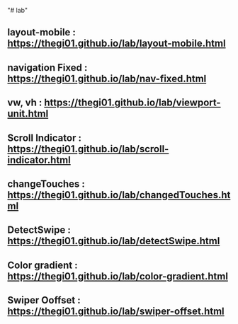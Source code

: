 "# lab" 
## layout-mobile : https://thegi01.github.io/lab/layout-mobile.html
## navigation Fixed : https://thegi01.github.io/lab/nav-fixed.html
## vw, vh : https://thegi01.github.io/lab/viewport-unit.html
## Scroll Indicator : https://thegi01.github.io/lab/scroll-indicator.html
## changeTouches : https://thegi01.github.io/lab/changedTouches.html
## DetectSwipe : https://thegi01.github.io/lab/detectSwipe.html
## Color gradient : https://thegi01.github.io/lab/color-gradient.html
## Swiper Ooffset : https://thegi01.github.io/lab/swiper-offset.html
